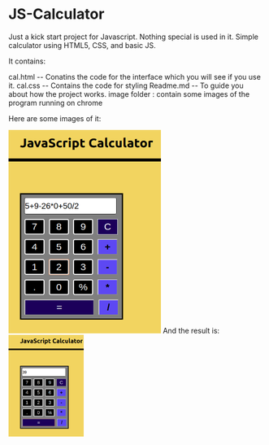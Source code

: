 # JS-Calculator
Just a kick start project for Javascript. Nothing special is used in it. Simple calculator using HTML5, CSS, and basic JS.

It contains:

cal.html -- Conatins the code for the interface which you will see if you use it.
cal.css -- Contains the code for styling
Readme.md -- To guide you about how the project works.
image folder : contain some images of the program running on chrome
 

Here are some images of it:

<img alt="Image of Calculator" height=400 width= 300 src="https://github.com/Muskan-Mangal/JS-Calculator/blob/master/images/Screenshot%20from%202019-05-14%2023-41-01.png">  
And the result is:

<img alt="Image of Calculator" height=200 src="https://github.com/Muskan-Mangal/JS-Calculator/blob/master/images/Screenshot%20from%202019-05-14%2023-41-38.png">  
